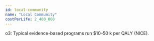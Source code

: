 ```yaml
---
id: local-community
name: "Local Community"
costPerLife: 2_400_000
--- 
```


o3: Typical evidence-based programs run $10–50 k per QALY (NICE).